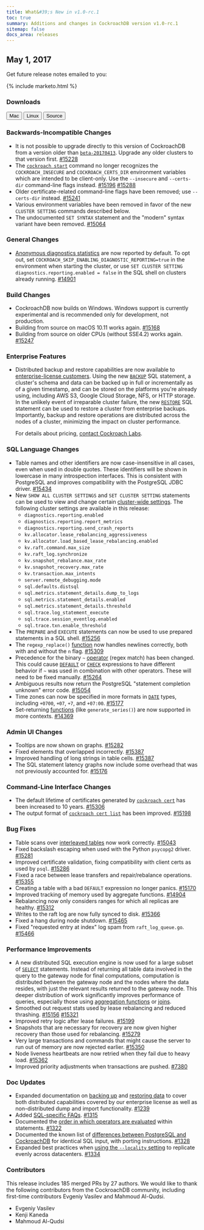 ```yaml
---
title: What&#39;s New in v1.0-rc.1
toc: true
summary: Additions and changes in CockroachDB version v1.0-rc.1
sitemap: false
docs_area: releases 
---
```


## May 1, 2017

Get future release notes emailed to you:

{% include marketo.html %}

### Downloads

<div id="os-tabs" class="clearfix os-tabs_button-outline-primary">
    <a href="https://binaries.cockroachdb.com/cockroach-v1.0-rc.1.darwin-10.9-amd64.tgz"><button id="mac" data-eventcategory="mac-binary-release-notes">Mac</button></a>
    <a href="https://binaries.cockroachdb.com/cockroach-v1.0-rc.1.linux-amd64.tgz"><button id="linux" data-eventcategory="linux-binary-release-notes">Linux</button></a>
    <a href="https://binaries.cockroachdb.com/cockroach-v1.0-rc.1.src.tgz"><button id="source" data-eventcategory="source-release-notes">Source</button></a>
</div>

### Backwards-Incompatible Changes

- It is not possible to upgrade directly to this version of CockroachDB from a version older than [`beta-20170413`](beta-20170413.html). Upgrade any older clusters to that version first. [#15228](https://github.com/cockroachdb/cockroach/pull/15228)
- The [`cockroach start`](../v1.0/start-a-node.html) command no longer recognizes the `COCKROACH_INSECURE` and `COCKROACH_CERTS_DIR` environment variables which are intended to be client-only. Use the `--insecure` and `--certs-dir` command-line flags instead. [#15196](https://github.com/cockroachdb/cockroach/pull/15196) [#15288](https://github.com/cockroachdb/cockroach/pull/15288)
- Older certificate-related command-line flags have been removed; use `--certs-dir` instead. [#15241](https://github.com/cockroachdb/cockroach/pull/15241)
- Various environment variables have been removed in favor of the new `CLUSTER SETTING` commands described below.
- The undocumented `SET SYNTAX` statement and the "modern" syntax variant have been removed. [#15064](https://github.com/cockroachdb/cockroach/pull/15064)

### General Changes

- [Anonymous diagnostics statistics](../v1.0/diagnostics-reporting.html) are now reported by default. To opt out, set `COCKROACH_SKIP_ENABLING_DIAGNOSTIC_REPORTING=true` in the environment when starting the cluster, or use `SET CLUSTER SETTING diagnostics.reporting.enabled = false` in the SQL shell on clusters already running. [#14901](https://github.com/cockroachdb/cockroach/pull/14901)

### Build Changes

- CockroachDB now builds on Windows. Windows support is currently experimental and is recommended only for development, not production.
- Building from source on macOS 10.11 works again. [#15168](https://github.com/cockroachdb/cockroach/pull/15168)
- Building from source on older CPUs (without SSE4.2) works again. [#15247](https://github.com/cockroachdb/cockroach/pull/15247)

### Enterprise Features

- Distributed backup and restore capabilities are now available to [enterprise-license customers](https://www.cockroachlabs.com/cockroachdb-community-license/). Using the new [`BACKUP`](../v1.0/backup.html) SQL statement, a cluster's schema and data can be backed up in full or incrementally as of a given timestamp, and can be stored on the platforms you're already using, including AWS S3, Google Cloud Storage, NFS, or HTTP storage. In the unlikely event of irreparable cluster failure, the new [`RESTORE`](../v1.0/restore.html) SQL statement can be used to restore a cluster from enterprise backups. Importantly, backup and restore operations are distributed across the nodes of a cluster, minimizing the impact on cluster performance.

  For details about pricing, [contact Cockroach Labs](https://www.cockroachlabs.com/get-cockroachdb/).

### SQL Language Changes

- Table names and other identifiers are now case-insensitive in all cases, even when used in double quotes. These identifiers will be shown in lowercase in many introspection interfaces. This is consistent with PostgreSQL and improves compatibility with the PostgreSQL JDBC driver. [#15434](https://github.com/cockroachdb/cockroach/pull/15434)
- New `SHOW ALL CLUSTER SETTINGS` and `SET CLUSTER SETTING` statements can be used to view and change certain [cluster-wide settings](../v1.0/cluster-settings.html). The following cluster settings are available in this release:
  - `diagnostics.reporting.enabled`
  - `diagnostics.reporting.report_metrics`
  - `diagnostics.reporting.send_crash_reports`
  - `kv.allocator.lease_rebalancing_aggressiveness`
  - `kv.allocator.load_based_lease_rebalancing.enabled`
  - `kv.raft.command.max_size`
  - `kv.raft_log.synchronize`
  - `kv.snapshot_rebalance.max_rate`
  - `kv.snapshot_recovery.max_rate`
  - `kv.transaction.max_intents`
  - `server.remote_debugging.mode`
  - `sql.defaults.distsql`
  - `sql.metrics.statement_details.dump_to_logs`
  - `sql.metrics.statement_details.enabled`
  - `sql.metrics.statement_details.threshold`
  - `sql.trace.log_statement_execute`
  - `sql.trace.session_eventlog.enabled`
  - `sql.trace.txn.enable_threshold`
- The `PREPARE` and `EXECUTE` statements can now be used to use prepared statements in a SQL shell. [#15256](https://github.com/cockroachdb/cockroach/pull/15256)
- The `regexp_replace()` [function](../v1.0/functions-and-operators.html) now handles newlines correctly, both with and without the `n` flag. [#15309](https://github.com/cockroachdb/cockroach/pull/15309)
- Precedence for the binary `~` [operator](../v1.0/functions-and-operators.html#operators) (regex match) has been changed. This could cause [`DEFAULT`](../v1.0/default-value.html) or [`CHECK`](../v1.0/check.html) expressions to have different behavior if `~` was used in combination with other operators. These will need to be fixed manually. [#15264](https://github.com/cockroachdb/cockroach/pull/15264)
- Ambiguous results now return the PostgreSQL "statement completion unknown" error code. [#15054](https://github.com/cockroachdb/cockroach/pull/15054)
- Time zones can now be specified in more formats in [`DATE`](../v1.0/date.html) types, including `+0700`, `+07`, `+7`, and `+07:00`. [#15177](https://github.com/cockroachdb/cockroach/pull/15177)
- Set-returning [functions](../v1.0/functions-and-operators.html) (like `generate_series()`) are now supported in more contexts. [#14369](https://github.com/cockroachdb/cockroach/pull/14369)

### Admin UI Changes

- Tooltips are now shown on graphs. [#15282](https://github.com/cockroachdb/cockroach/pull/15282)
- Fixed elements that overlapped incorrectly. [#15387](https://github.com/cockroachdb/cockroach/pull/15387)
- Improved handling of long strings in table cells. [#15387](https://github.com/cockroachdb/cockroach/pull/15387)
- The SQL statement latency graphs now include some overhead that was not previously accounted for. [#15176](https://github.com/cockroachdb/cockroach/pull/15176)

### Command-Line Interface Changes

- The default lifetime of certificates generated by [`cockroach cert`](../v1.0/create-security-certificates.html) has been increased to 10 years. [#15306](https://github.com/cockroachdb/cockroach/pull/15306)
- The output format of [`cockroach cert list`](../v1.0/create-security-certificates.html) has been improved. [#15198](https://github.com/cockroachdb/cockroach/pull/15198)

### Bug Fixes

- Table scans over [interleaved tables](../v1.0/interleave-in-parent.html) now work correctly. [#15043](https://github.com/cockroachdb/cockroach/pull/15043)
- Fixed backslash escaping when used with the Python `psycopg2` driver. [#15281](https://github.com/cockroachdb/cockroach/pull/15281)
- Improved certificate validation, fixing compatibility with client certs as used by `psql`. [#15286](https://github.com/cockroachdb/cockroach/pull/15286)
- Fixed a race between lease transfers and repair/rebalance operations. [#15355](https://github.com/cockroachdb/cockroach/pull/15355)
- Creating a table with a bad `DEFAULT` expression no longer panics. [#15170](https://github.com/cockroachdb/cockroach/pull/15170)
- Improved tracking of memory used by aggregate functions. [#14904](https://github.com/cockroachdb/cockroach/pull/14904)
- Rebalancing now only considers ranges for which all replicas are healthy. [#15312](https://github.com/cockroachdb/cockroach/pull/15312)
- Writes to the raft log are now fully synced to disk. [#15366](https://github.com/cockroachdb/cockroach/pull/15366)
- Fixed a hang during node shutdown. [#15465](https://github.com/cockroachdb/cockroach/pull/15465)
- Fixed "requested entry at index" log spam from `raft_log_queue.go`. [#15466](https://github.com/cockroachdb/cockroach/pull/15466)

### Performance Improvements

- A new distributed SQL execution engine is now used for a large subset of [`SELECT`](../v1.0/select.html) statements. Instead of returning all table data involved in the query to the gateway node for final computations, computation is distributed between the gateway node and the nodes where the data resides, with just the relevant results returned to the gateway node. This deeper distribution of work significantly improves performance of queries, especially those using [aggregation functions](../v1.0/functions-and-operators.html#aggregate-functions) or [joins](../v1.0/table-expressions.html#join-expressions).
- Smoothed out request stats used by lease rebalancing and reduced thrashing. [#15156](https://github.com/cockroachdb/cockroach/pull/15156) [#15321](https://github.com/cockroachdb/cockroach/pull/15321)
- Improved retry logic after lease failures. [#15199](https://github.com/cockroachdb/cockroach/pull/15199)
- Snapshots that are necessary for recovery are now given higher recovery than those used for rebalancing. [#15279](https://github.com/cockroachdb/cockroach/pull/15279)
- Very large transactions and commands that might cause the server to run out of memory are now rejected earlier. [#15350](https://github.com/cockroachdb/cockroach/pull/15350)
- Node liveness heartbeats are now retried when they fail due to heavy load. [#15362](https://github.com/cockroachdb/cockroach/pull/15362)
- Improved priority adjustments when transactions are pushed. [#7380](https://github.com/cockroachdb/cockroach/pull/7380)

### Doc Updates

- Expanded documentation on [backing up](../v1.0/back-up-data.html) and [restoring data](../v1.0/restore-data.html) to cover both distributed capabilities covered by our enterprise license as well as non-distributed dump and import functionality. [#1239](https://github.com/cockroachdb/docs/pull/1239)
- Added [SQL-specific FAQs](../v1.0/sql-faqs.html). [#1315](https://github.com/cockroachdb/docs/pull/1315)
- Documented the [order in which operators are evaluated](../v1.0/functions-and-operators.html#operators) within statements. [#1322](https://github.com/cockroachdb/docs/pull/1322)
- Documented the known list of [differences between PostgreSQL and CockroachDB](../v1.0/porting-postgres.html) for identical SQL input, with porting instructions. [#1328](https://github.com/cockroachdb/docs/pull/1328)
- Expanded best practices when [using the `--locality` setting](../v1.0/recommended-production-settings.html) to replicate evenly across datacenters. [#1334](https://github.com/cockroachdb/docs/pull/1334)

### Contributors

This release includes 185 merged PRs by 27 authors. We would like to thank the following contributors from the CockroachDB community, including first-time contributors Evgeniy Vasilev and Mahmoud Al-Qudsi.

- Evgeniy Vasilev
- Kenji Kaneda
- Mahmoud Al-Qudsi
